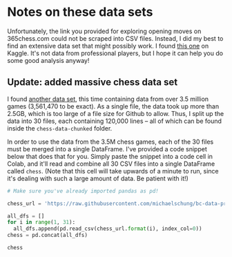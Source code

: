 # Notes on these data sets

Unfortunately, the link you provided for exploring opening moves on 365chess.com could not be scraped into CSV files. Instead, I did my best to find an extensive data set that might possibly work. I found [this one](https://www.kaggle.com/penchalaiah123/chess-game-dataset) on Kaggle. It's not data from professional players, but I hope it can help you do some good analysis anyway!

## Update: added massive chess data set

I found [another data set](https://www.kaggle.com/milesh1/35-million-chess-games), this time containing data from over 3.5 million games (3,561,470 to be exact). As a single file, the data took up more than 2.5GB, which is too large of a file size for Github to allow. Thus, I split up the data into 30 files, each containing 120,000 lines – all of which can be found inside the `chess-data-chunked` folder.

In order to use the data from the 3.5M chess games, each of the 30 files must be merged into a single DataFrame. I've provided a code snippet below that does that for you. Simply paste the snippet into a code cell in Colab, and it'll read and combine all 30 CSV files into a single DataFrame called `chess`. (Note that this cell will take upwards of a minute to run, since it's dealing with such a large amount of data. Be patient with it!)

```python
# Make sure you've already imported pandas as pd!

chess_url = 'https://raw.githubusercontent.com/michaelschung/bc-data-processing/master/datasets/final-projects/sean/chess-data-chunked/chess-data-{}.csv'

all_dfs = []
for i in range(1, 31):
  all_dfs.append(pd.read_csv(chess_url.format(i), index_col=0))
chess = pd.concat(all_dfs)

chess
```
